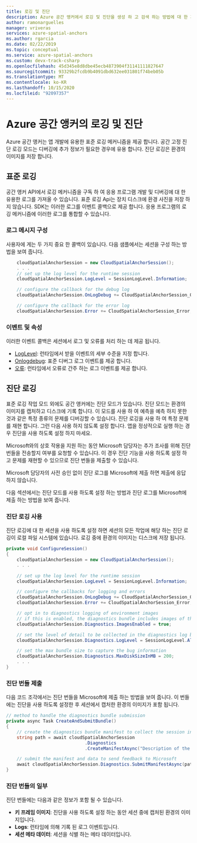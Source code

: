 ```yaml
---
title: 로깅 및 진단
description: Azure 공간 앵커에서 로깅 및 진단을 생성 하 고 검색 하는 방법에 대 한 자세한 설명입니다.
author: ramonarguelles
manager: vriveras
services: azure-spatial-anchors
ms.author: rgarcia
ms.date: 02/22/2019
ms.topic: conceptual
ms.service: azure-spatial-anchors
ms.custom: devx-track-csharp
ms.openlocfilehash: 45d345e8d8dbe45ecb4873904f31141111827647
ms.sourcegitcommit: 93329b2fcdb9b4091dbd632ee031801f74beb05b
ms.translationtype: MT
ms.contentlocale: ko-KR
ms.lasthandoff: 10/15/2020
ms.locfileid: "92097357"
---
```

# <a name="logging-and-diagnostics-in-azure-spatial-anchors"></a>Azure 공간 앵커의 로깅 및 진단

Azure 공간 앵커는 앱 개발에 유용한 표준 로깅 메커니즘을 제공 합니다. 공간 고정 진단 로깅 모드는 디버깅에 추가 정보가 필요한 경우에 유용 합니다. 진단 로깅은 환경의 이미지를 저장 합니다.

## <a name="standard-logging"></a>표준 로깅
공간 앵커 API에서 로깅 메커니즘을 구독 하 여 응용 프로그램 개발 및 디버깅에 대 한 유용한 로그를 가져올 수 있습니다. 표준 로깅 Api는 장치 디스크에 환경 사진을 저장 하지 않습니다. SDK는 이러한 로그를 이벤트 콜백으로 제공 합니다. 응용 프로그램의 로깅 메커니즘에 이러한 로그를 통합할 수 있습니다.

### <a name="configuration-of-log-messages"></a>로그 메시지 구성
사용자에 게는 두 가지 중요 한 콜백이 있습니다. 다음 샘플에서는 세션을 구성 하는 방법을 보여 줍니다.

```csharp
    cloudSpatialAnchorSession = new CloudSpatialAnchorSession();
    . . .
    // set up the log level for the runtime session
    cloudSpatialAnchorSession.LogLevel = SessionLogLevel.Information;

    // configure the callback for the debug log
    cloudSpatialAnchorSession.OnLogDebug += CloudSpatialAnchorSession_OnLogDebug;

    // configure the callback for the error log
    cloudSpatialAnchorSession.Error += CloudSpatialAnchorSession_Error;
```

### <a name="events-and-properties"></a>이벤트 및 속성

이러한 이벤트 콜백은 세션에서 로그 및 오류를 처리 하는 데 제공 됩니다.

- [LogLevel](/dotnet/api/microsoft.azure.spatialanchors.cloudspatialanchorsession.loglevel): 런타임에서 받을 이벤트의 세부 수준을 지정 합니다.
- [Onlogdebug](/dotnet/api/microsoft.azure.spatialanchors.cloudspatialanchorsession.onlogdebug): 표준 디버그 로그 이벤트를 제공 합니다.
- [오류](/dotnet/api/microsoft.azure.spatialanchors.cloudspatialanchorsession.error): 런타임에서 오류로 간주 하는 로그 이벤트를 제공 합니다.

## <a name="diagnostics-logging"></a>진단 로깅

표준 로깅 작업 모드 외에도 공간 앵커에는 진단 모드가 있습니다. 진단 모드는 환경의 이미지를 캡처하고 디스크에 기록 합니다. 이 모드를 사용 하 여 예측을 예측 하지 못한 것과 같은 특정 종류의 문제를 디버깅할 수 있습니다. 진단 로깅을 사용 하 여 특정 문제를 재현 합니다. 그런 다음 사용 하지 않도록 설정 합니다. 앱을 정상적으로 실행 하는 경우 진단을 사용 하도록 설정 하지 마세요.

Microsoft와의 상호 작용을 지원 하는 동안 Microsoft 담당자는 추가 조사를 위해 진단 번들을 전송할지 여부를 요청할 수 있습니다. 이 경우 진단 기능을 사용 하도록 설정 하 고 문제를 재현할 수 있으므로 진단 번들을 제출할 수 있습니다.

Microsoft 담당자의 사전 승인 없이 진단 로그를 Microsoft에 제출 하면 제출에 응답 하지 않습니다.

다음 섹션에서는 진단 모드를 사용 하도록 설정 하는 방법과 진단 로그를 Microsoft에 제출 하는 방법을 보여 줍니다.

### <a name="enable-diagnostics-logging"></a>진단 로깅 사용

진단 로깅에 대 한 세션을 사용 하도록 설정 하면 세션의 모든 작업에 해당 하는 진단 로깅이 로컬 파일 시스템에 있습니다. 로깅 중에 환경의 이미지는 디스크에 저장 됩니다.

```csharp
private void ConfigureSession()
{
    cloudSpatialAnchorSession = new CloudSpatialAnchorSession();
    . . .

    // set up the log level for the runtime session
    cloudSpatialAnchorSession.LogLevel = SessionLogLevel.Information;

    // configure the callbacks for logging and errors
    cloudSpatialAnchorSession.OnLogDebug += CloudSpatialAnchorSession_OnLogDebug;
    cloudSpatialAnchorSession.Error += CloudSpatialAnchorSession_Error;

    // opt in to diagnostics logging of environment images
    // if this is enabled, the diagnostics bundle includes images of the environment captured by the session
    cloudSpatialAnchorSession.Diagnostics.ImagesEnabled = true;

    // set the level of detail to be collected in the diagnostics log by the session
    cloudSpatialAnchorSession.Diagnostics.LogLevel = SessionLogLevel.All;

    // set the max bundle size to capture the bug information
    cloudSpatialAnchorSession.Diagnostics.MaxDiskSizeInMB = 200;
    . . .
}
```

### <a name="submit-the-diagnostics-bundle"></a>진단 번들 제출

다음 코드 조각에서는 진단 번들을 Microsoft에 제출 하는 방법을 보여 줍니다. 이 번들에는 진단을 사용 하도록 설정한 후 세션에서 캡처한 환경의 이미지가 포함 됩니다.

```csharp
// method to handle the diagnostics bundle submission
private async Task CreateAndSubmitBundle()
{
    // create the diagnostics bundle manifest to collect the session information
    string path = await cloudSpatialAnchorSession
                              .Diagnostics
                              .CreateManifestAsync("Description of the issue");

    // submit the manifest and data to send feedback to Microsoft
    await cloudSpatialAnchorSession.Diagnostics.SubmitManifestAsync(path);
}
```

### <a name="parts-of-a-diagnostics-bundle"></a>진단 번들의 일부
진단 번들에는 다음과 같은 정보가 포함 될 수 있습니다.

- **키 프레임 이미지**: 진단을 사용 하도록 설정 하는 동안 세션 중에 캡처된 환경의 이미지입니다.
- **Logs**: 런타임에 의해 기록 된 로그 이벤트입니다.
- **세션 메타 데이터**: 세션을 식별 하는 메타 데이터입니다.